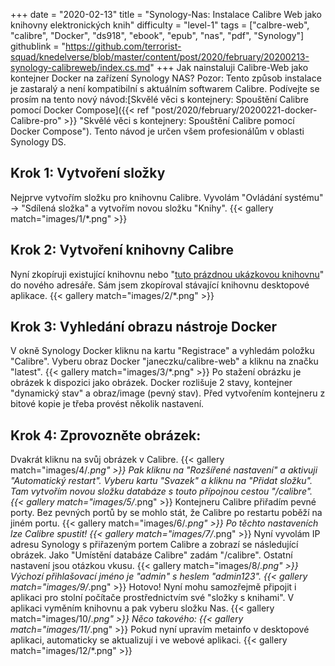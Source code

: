 +++
date = "2020-02-13"
title = "Synology-Nas: Instalace Calibre Web jako knihovny elektronických knih"
difficulty = "level-1"
tags = ["calbre-web", "calibre", "Docker", "ds918", "ebook", "epub", "nas", "pdf", "Synology"]
githublink = "https://github.com/terrorist-squad/knedelverse/blob/master/content/post/2020/february/20200213-synology-calibreweb/index.cs.md"
+++
Jak nainstaluji Calibre-Web jako kontejner Docker na zařízení Synology NAS? Pozor: Tento způsob instalace je zastaralý a není kompatibilní s aktuálním softwarem Calibre. Podívejte se prosím na tento nový návod:[Skvělé věci s kontejnery: Spouštění Calibre pomocí Docker Compose]({{< ref "post/2020/february/20200221-docker-Calibre-pro" >}} "Skvělé věci s kontejnery: Spouštění Calibre pomocí Docker Compose"). Tento návod je určen všem profesionálům v oblasti Synology DS.
## Krok 1: Vytvoření složky
Nejprve vytvořím složku pro knihovnu Calibre.  Vyvolám "Ovládání systému" -> "Sdílená složka" a vytvořím novou složku "Knihy".
{{< gallery match="images/1/*.png" >}}

##  Krok 2: Vytvoření knihovny Calibre
Nyní zkopíruji existující knihovnu nebo "[tuto prázdnou ukázkovou knihovnu](https://drive.google.com/file/d/1zfeU7Jh3FO_jFlWSuZcZQfQOGD0NvXBm/view)" do nového adresáře. Sám jsem zkopíroval stávající knihovnu desktopové aplikace.
{{< gallery match="images/2/*.png" >}}

## Krok 3: Vyhledání obrazu nástroje Docker
V okně Synology Docker kliknu na kartu "Registrace" a vyhledám položku "Calibre". Vyberu obraz Docker "janeczku/calibre-web" a kliknu na značku "latest".
{{< gallery match="images/3/*.png" >}}
Po stažení obrázku je obrázek k dispozici jako obrázek. Docker rozlišuje 2 stavy, kontejner "dynamický stav" a obraz/image (pevný stav). Před vytvořením kontejneru z bitové kopie je třeba provést několik nastavení.
## Krok 4: Zprovozněte obrázek:
Dvakrát kliknu na svůj obrázek v Calibre.
{{< gallery match="images/4/*.png" >}}
Pak kliknu na "Rozšířené nastavení" a aktivuji "Automatický restart". Vyberu kartu "Svazek" a kliknu na "Přidat složku". Tam vytvořím novou složku databáze s touto přípojnou cestou "/calibre".
{{< gallery match="images/5/*.png" >}}
Kontejneru Calibre přiřadím pevné porty. Bez pevných portů by se mohlo stát, že Calibre po restartu poběží na jiném portu.
{{< gallery match="images/6/*.png" >}}
Po těchto nastaveních lze Calibre spustit!
{{< gallery match="images/7/*.png" >}}
Nyní vyvolám IP adresu Synology s přiřazeným portem Calibre a zobrazí se následující obrázek. Jako "Umístění databáze Calibre" zadám "/calibre". Ostatní nastavení jsou otázkou vkusu.
{{< gallery match="images/8/*.png" >}}
Výchozí přihlašovací jméno je "admin" s heslem "admin123".
{{< gallery match="images/9/*.png" >}}
Hotovo! Nyní mohu samozřejmě připojit i aplikaci pro stolní počítače prostřednictvím své "složky s knihami". V aplikaci vyměním knihovnu a pak vyberu složku Nas.
{{< gallery match="images/10/*.png" >}}
Něco takového:
{{< gallery match="images/11/*.png" >}}
Pokud nyní upravím metainfo v desktopové aplikaci, automaticky se aktualizují i ve webové aplikaci.
{{< gallery match="images/12/*.png" >}}
